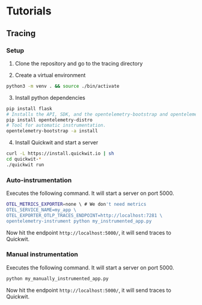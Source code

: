 # Tutorials

## Tracing

### Setup

1. Clone the repository and go to the tracing directory

2. Create a virtual environment

```bash
python3 -m venv . && source ./bin/activate
```

3. Install python dependencies

```bash
pip install flask
# Installs the API, SDK, and the opentelemetry-bootstrap and opentelemetry-instrument tools
pip install opentelemetry-distro 
# Tool for automatic instrumentation.
opentelemetry-bootstrap -a install
```

4. Install Quickwit and start a server

```bash
curl -L https://install.quickwit.io | sh
cd quickwit-*
./quickwit run
```

### Auto-instrumentation

Executes the following command. It will start a server on port 5000.

```bash
OTEL_METRICS_EXPORTER=none \ # We don't need metrics
OTEL_SERVICE_NAME=my_app \
OTEL_EXPORTER_OTLP_TRACES_ENDPOINT=http://localhost:7281 \
opentelemetry-instrument python my_instrumented_app.py
```

Now hit the endpoint `http://localhost:5000/`, it will send traces to Quickwit.

### Manual instrumentation

Executes the following command. It will start a server on port 5000.

```bash
python my_manually_instrumented_app.py
```

Now hit the endpoint `http://localhost:5000/`, it will send traces to Quickwit.
